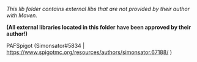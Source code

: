 _This lib folder contains external libs that are not provided by their author with Maven._

**(All external libraries located in this folder have been approved by their author!)**

PAFSpigot (Simonsator#5834 | https://www.spigotmc.org/resources/authors/simonsator.67188/ )